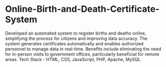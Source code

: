 # Online-Birth-and-Death-Certificate-System
Developed an automated system to register births and deaths online, simplifying the process for citizens and improving data accuracy. The system generates certificates automatically and enables authorized personnel to manage data in real-time. Benefits include eliminating the need for in-person visits to government offices, particularly beneficial for remote areas.
Tech Stack - HTML, CSS, JavaScript, PHP, Apache, MySQL
